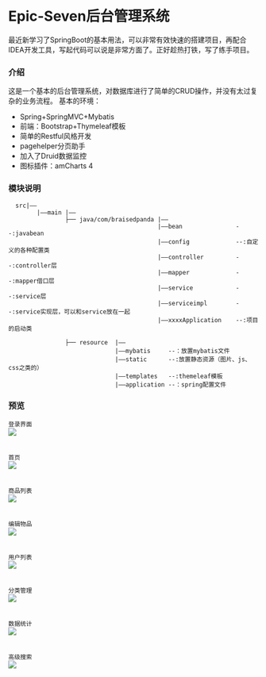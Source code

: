 # Epic-Seven后台管理系统

  最近新学习了SpringBoot的基本用法，可以非常有效快速的搭建项目，再配合IDEA开发工具，写起代码可以说是非常方面了。正好趁热打铁，写了练手项目。
  
  ### 介绍
  这是一个基本的后台管理系统，对数据库进行了简单的CRUD操作，并没有太过复杂的业务流程。
  基本的环境：
  * Spring+SpringMVC+Mybatis
  * 前端：Bootstrap+Thymeleaf模板
  * 简单的Restful风格开发
  * pagehelper分页助手
  * 加入了Druid数据监控
  * 图标插件：amCharts 4
  
  ### 模块说明
  
      src|——
            |——main |——
                    ├── java/com/braisedpanda |——
                                              |——bean               --:javabean
                                              |——config             --:自定义的各种配置类
                                              |——controller         --:controller层
                                              |——mapper             --:mapper借口层
                                              |——service            --:service层
                                              |——serviceimpl        --:service实现层，可以和service放在一起
                                              |——xxxxApplication    --:项目的启动类

                    ├── resource  |——
                                  |——mybatis     --：放置mybatis文件
                                  |——static      --:放置静态资源（图片、js、css之类的）
                                  |——templates   --:themeleaf模板
                                  |——application --：spring配置文件
                
  
  ### 预览
  
`登录界面`<br>
![](https://github.com/BraisedPanda/Epic-Seven-Management-System/raw/master/display/2.jpg)<br><br><br>
`首页`<br>
![](https://github.com/BraisedPanda/Epic-Seven-Management-System/raw/master/display/1.jpg)<br><br><br>
`商品列表`<br>
![](https://github.com/BraisedPanda/Epic-Seven-Management-System/raw/master/display/4.jpg)<br><br><br>
`编辑物品`<br>
![](https://github.com/BraisedPanda/Epic-Seven-Management-System/raw/master/display/5.jpg)<br><br><br>
`用户列表`<br>
![](https://github.com/BraisedPanda/Epic-Seven-Management-System/raw/master/display/6.jpg)<br><br><br>
`分类管理`<br>
![](https://github.com/BraisedPanda/Epic-Seven-Management-System/raw/master/display/7.jpg)<br><br><br>
`数据统计`<br>
![](https://github.com/BraisedPanda/Epic-Seven-Management-System/raw/master/display/8.jpg)<br><br><br>
`高级搜索`<br>
![](https://github.com/BraisedPanda/Epic-Seven-Management-System/raw/master/display/9.jpg)<br><br><br>

